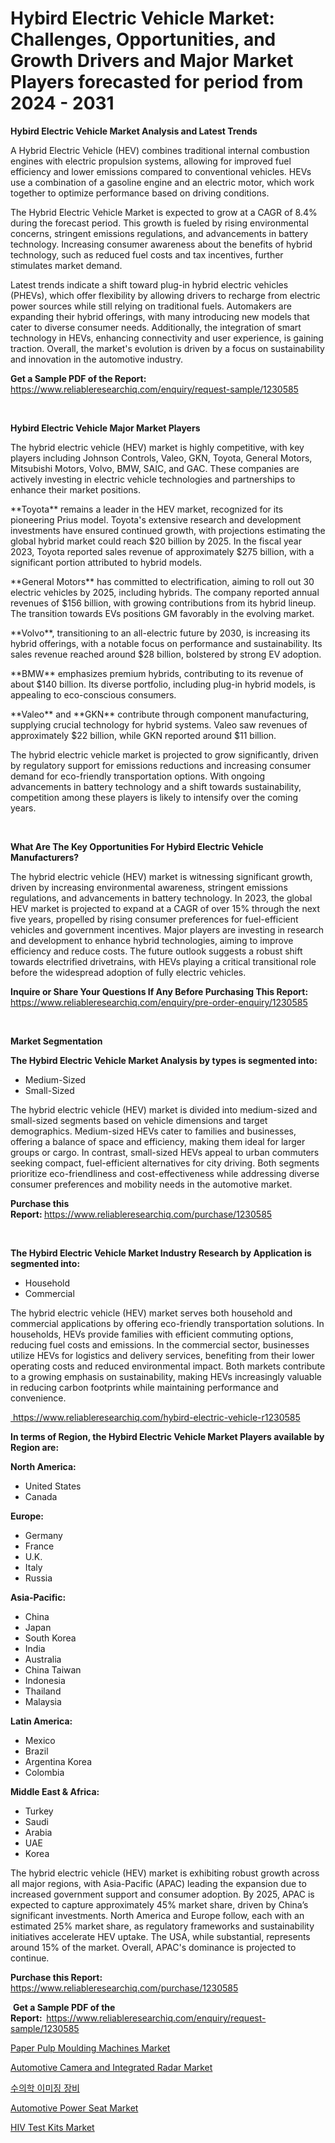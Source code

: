 <p><h1>Hybird Electric Vehicle Market: Challenges, Opportunities, and Growth Drivers and Major Market Players forecasted for period from 2024 - 2031</h1></p><p><strong>Hybird Electric Vehicle Market Analysis and Latest Trends</strong></p>
<p><p>A Hybrid Electric Vehicle (HEV) combines traditional internal combustion engines with electric propulsion systems, allowing for improved fuel efficiency and lower emissions compared to conventional vehicles. HEVs use a combination of a gasoline engine and an electric motor, which work together to optimize performance based on driving conditions.</p><p>The Hybrid Electric Vehicle Market is expected to grow at a CAGR of 8.4% during the forecast period. This growth is fueled by rising environmental concerns, stringent emissions regulations, and advancements in battery technology. Increasing consumer awareness about the benefits of hybrid technology, such as reduced fuel costs and tax incentives, further stimulates market demand.</p><p>Latest trends indicate a shift toward plug-in hybrid electric vehicles (PHEVs), which offer flexibility by allowing drivers to recharge from electric power sources while still relying on traditional fuels. Automakers are expanding their hybrid offerings, with many introducing new models that cater to diverse consumer needs. Additionally, the integration of smart technology in HEVs, enhancing connectivity and user experience, is gaining traction. Overall, the market's evolution is driven by a focus on sustainability and innovation in the automotive industry.</p></p>
<p><strong>Get a Sample PDF of the Report:&nbsp;</strong> <a href="https://www.reliableresearchiq.com/enquiry/request-sample/1230585?utm_campaign=99&utm_medium=2&utm_source=Github&utm_content=ia&utm_term=04112024&utm_id=hybird-electric-vehicle">https://www.reliableresearchiq.com/enquiry/request-sample/1230585</a></p>
<p>&nbsp;</p>
<p><strong>Hybird Electric Vehicle Major Market Players</strong></p>
<p><p>The hybrid electric vehicle (HEV) market is highly competitive, with key players including Johnson Controls, Valeo, GKN, Toyota, General Motors, Mitsubishi Motors, Volvo, BMW, SAIC, and GAC. These companies are actively investing in electric vehicle technologies and partnerships to enhance their market positions.</p><p>**Toyota** remains a leader in the HEV market, recognized for its pioneering Prius model. Toyota's extensive research and development investments have ensured continued growth, with projections estimating the global hybrid market could reach $20 billion by 2025. In the fiscal year 2023, Toyota reported sales revenue of approximately $275 billion, with a significant portion attributed to hybrid models.</p><p>**General Motors** has committed to electrification, aiming to roll out 30 electric vehicles by 2025, including hybrids. The company reported annual revenues of $156 billion, with growing contributions from its hybrid lineup. The transition towards EVs positions GM favorably in the evolving market.</p><p>**Volvo**, transitioning to an all-electric future by 2030, is increasing its hybrid offerings, with a notable focus on performance and sustainability. Its sales revenue reached around $28 billion, bolstered by strong EV adoption.</p><p>**BMW** emphasizes premium hybrids, contributing to its revenue of about $140 billion. Its diverse portfolio, including plug-in hybrid models, is appealing to eco-conscious consumers.</p><p>**Valeo** and **GKN** contribute through component manufacturing, supplying crucial technology for hybrid systems. Valeo saw revenues of approximately $22 billion, while GKN reported around $11 billion.</p><p>The hybrid electric vehicle market is projected to grow significantly, driven by regulatory support for emissions reductions and increasing consumer demand for eco-friendly transportation options. With ongoing advancements in battery technology and a shift towards sustainability, competition among these players is likely to intensify over the coming years.</p></p>
<p>&nbsp;</p>
<p><strong>What Are The Key Opportunities For Hybird Electric Vehicle Manufacturers?</strong></p>
<p><p>The hybrid electric vehicle (HEV) market is witnessing significant growth, driven by increasing environmental awareness, stringent emissions regulations, and advancements in battery technology. In 2023, the global HEV market is projected to expand at a CAGR of over 15% through the next five years, propelled by rising consumer preferences for fuel-efficient vehicles and government incentives. Major players are investing in research and development to enhance hybrid technologies, aiming to improve efficiency and reduce costs. The future outlook suggests a robust shift towards electrified drivetrains, with HEVs playing a critical transitional role before the widespread adoption of fully electric vehicles.</p></p>
<p><strong>Inquire or Share Your Questions If Any Before Purchasing This Report:</strong> <a href="https://www.reliableresearchiq.com/enquiry/pre-order-enquiry/1230585?utm_campaign=99&utm_medium=2&utm_source=Github&utm_content=ia&utm_term=04112024&utm_id=hybird-electric-vehicle">https://www.reliableresearchiq.com/enquiry/pre-order-enquiry/1230585</a></p>
<p>&nbsp;</p>
<p><strong>Market Segmentation</strong></p>
<p><strong>The Hybird Electric Vehicle Market Analysis by types is segmented into:</strong></p>
<p><ul><li>Medium-Sized</li><li>Small-Sized</li></ul></p>
<p><p>The hybrid electric vehicle (HEV) market is divided into medium-sized and small-sized segments based on vehicle dimensions and target demographics. Medium-sized HEVs cater to families and businesses, offering a balance of space and efficiency, making them ideal for larger groups or cargo. In contrast, small-sized HEVs appeal to urban commuters seeking compact, fuel-efficient alternatives for city driving. Both segments prioritize eco-friendliness and cost-effectiveness while addressing diverse consumer preferences and mobility needs in the automotive market.</p></p>
<p><strong>Purchase this Report:&nbsp;</strong><a href="https://www.reliableresearchiq.com/purchase/1230585?utm_campaign=99&utm_medium=2&utm_source=Github&utm_content=ia&utm_term=04112024&utm_id=hybird-electric-vehicle">https://www.reliableresearchiq.com/purchase/1230585</a></p>
<p>&nbsp;</p>
<p><strong>The Hybird Electric Vehicle Market Industry Research by Application is segmented into:</strong></p>
<p><ul><li>Household</li><li>Commercial</li></ul></p>
<p><p>The hybrid electric vehicle (HEV) market serves both household and commercial applications by offering eco-friendly transportation solutions. In households, HEVs provide families with efficient commuting options, reducing fuel costs and emissions. In the commercial sector, businesses utilize HEVs for logistics and delivery services, benefiting from their lower operating costs and reduced environmental impact. Both markets contribute to a growing emphasis on sustainability, making HEVs increasingly valuable in reducing carbon footprints while maintaining performance and convenience.</p></p>
<p><a href="https://www.reliableresearchiq.com/hybird-electric-vehicle-r1230585?utm_campaign=99&utm_medium=2&utm_source=Github&utm_content=ia&utm_term=04112024&utm_id=hybird-electric-vehicle">&nbsp;https://www.reliableresearchiq.com/hybird-electric-vehicle-r1230585</a></p>
<p><strong>In terms of Region, the Hybird Electric Vehicle Market Players available by Region are:</strong></p>
<p>
    <p> <strong> North America: </strong>
        <ul>
            <li>United States</li>
            <li>Canada</li>
        </ul>
        </p> 
    <p> <strong> Europe: </strong>
        <ul>
            <li>Germany</li>
            <li>France</li>
            <li>U.K.</li>
            <li>Italy</li>
            <li>Russia</li>
        </ul>
        </p> 
    <p> <strong> Asia-Pacific: </strong>
        <ul>
            <li>China</li>
            <li>Japan</li>
            <li>South Korea</li>
            <li>India</li>
            <li>Australia</li>
            <li>China Taiwan</li>
            <li>Indonesia</li>
            <li>Thailand</li>
            <li>Malaysia</li>
        </ul>
        </p> 
    <p> <strong> Latin America: </strong>
        <ul>
            <li>Mexico</li>
            <li>Brazil</li>
            <li>Argentina Korea</li>
            <li>Colombia</li>
        </ul>
        </p> 
    <p> <strong> Middle East & Africa: </strong>
        <ul>
            <li>Turkey</li>
            <li>Saudi</li>
            <li>Arabia</li>
            <li>UAE</li>
            <li>Korea</li>
        </ul>
    </p>
    </p>
<p><p>The hybrid electric vehicle (HEV) market is exhibiting robust growth across all major regions, with Asia-Pacific (APAC) leading the expansion due to increased government support and consumer adoption. By 2025, APAC is expected to capture approximately 45% market share, driven by China’s significant investments. North America and Europe follow, each with an estimated 25% market share, as regulatory frameworks and sustainability initiatives accelerate HEV uptake. The USA, while substantial, represents around 15% of the market. Overall, APAC's dominance is projected to continue.</p></p>
<p><strong>Purchase this Report: </strong><a href="https://www.reliableresearchiq.com/purchase/1230585?utm_campaign=99&utm_medium=2&utm_source=Github&utm_content=ia&utm_term=04112024&utm_id=hybird-electric-vehicle">https://www.reliableresearchiq.com/purchase/1230585</a></p>
<p>&nbsp;<strong>Get a Sample PDF of the Report:&nbsp;&nbsp;</strong><a href="https://www.reliableresearchiq.com/enquiry/request-sample/1230585?utm_campaign=99&utm_medium=2&utm_source=Github&utm_content=ia&utm_term=04112024&utm_id=hybird-electric-vehicle">https://www.reliableresearchiq.com/enquiry/request-sample/1230585</a></p>
<p><strong></strong></p>
<p><p><a href="https://www.linkedin.com/pulse/paper-pulp-moulding-machines-market-velocity-55-cagr-trajectory-abdte?utm_campaign=99&utm_medium=2&utm_source=Github&utm_content=ia&utm_term=04112024&utm_id=hybird-electric-vehicle">Paper Pulp Moulding Machines Market</a></p><p><a href="https://github.com/elseludvikoh/Market-Research-Report-List-1/blob/main/automotive-camera-and-integrated-radar-market.md?utm_campaign=99&utm_medium=2&utm_source=Github&utm_content=ia&utm_term=04112024&utm_id=hybird-electric-vehicle">Automotive Camera and Integrated Radar Market</a></p><p><a href="https://github.com/sougarounis/Market-Research-Report-List-6/blob/main/432893322334.md?utm_campaign=99&utm_medium=2&utm_source=Github&utm_content=ia&utm_term=04112024&utm_id=hybird-electric-vehicle">수의학 이미징 장비</a></p><p><a href="https://github.com/iva0ei4r/Market-Research-Report-List-1/blob/main/automotive-power-seat-market.md?utm_campaign=99&utm_medium=2&utm_source=Github&utm_content=ia&utm_term=04112024&utm_id=hybird-electric-vehicle">Automotive Power Seat Market</a></p><p><a href="https://issuu.com/reportprime-2/docs/hiv-test-kits-market-size-2030.pptx_b33fa2eebb935c?utm_campaign=99&utm_medium=2&utm_source=Github&utm_content=ia&utm_term=04112024&utm_id=hybird-electric-vehicle">HIV Test Kits Market</a></p></p>